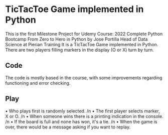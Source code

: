 # TicTacToe Game implemented in Python
This is the first Milestone Project for Udemy Course: 2022 Complete Python Bootcamp From Zero to Hero in Python by Jose Portilla Head of Data Science at Pierian Training
It is a TicTacToe Game implemented in Python. There are two players filling markers in the display (O or X) turn by turn. 
## Code
The code is mostly based in the course, with some improvements regarding functioning and error checking.
## Play
• Who plays first is randomly selected. /n
• The first player selects marker, X or O. /n
• When someone wins there is a printing indication in the console. /n
• If the board is full and none has won, it's a tie. /n
• When the game is over, there would be a message asking if you want to replay.